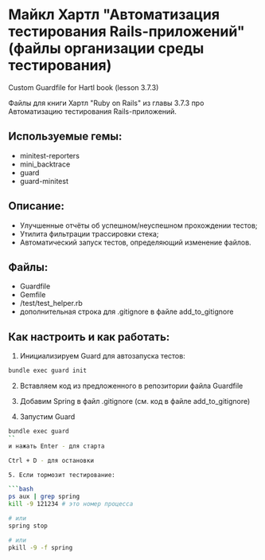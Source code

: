 # Майкл Хартл "Автоматизация тестирования Rails-приложений" (файлы организации среды тестирования)

Custom Guardfile for Hartl book (lesson 3.7.3)

Файлы для книги Хартл "Ruby on Rails" из главы 3.7.3 про Автоматизацию тестирования Rails-приложений.

## Используемые гемы:

- minitest-reporters
- mini_backtrace
- guard
- guard-minitest

## Описание:

- Улучшенные отчёты об успешном/неуспешном прохождении тестов;
- Утилита фильтрации трассировки стека;
- Автоматический запуск тестов, определяющий изменение файлов.

## Файлы:

- Guardfile
- Gemfile
- /test/test_helper.rb
- дополнительная строка для .gitignore в файле add_to_gitignore

## Как настроить и как работать:

1. Инициализируем Guard для автозапуска тестов:

```bash
bundle exec guard init
```
2. Вставляем код из предложенного в репозитории файла Guardfile

3. Добавим Spring в файл .gitignore (см. код в файле add_to_gitignore)

4. Запустим Guard

```bash
bundle exec guard
``
и нажать Enter - для старта

Ctrl + D - для остановки

5. Если тормозит тестирование:

```bash
ps aux | grep spring
kill -9 121234 # это номер процесса

# или
spring stop

# или
pkill -9 -f spring
```
